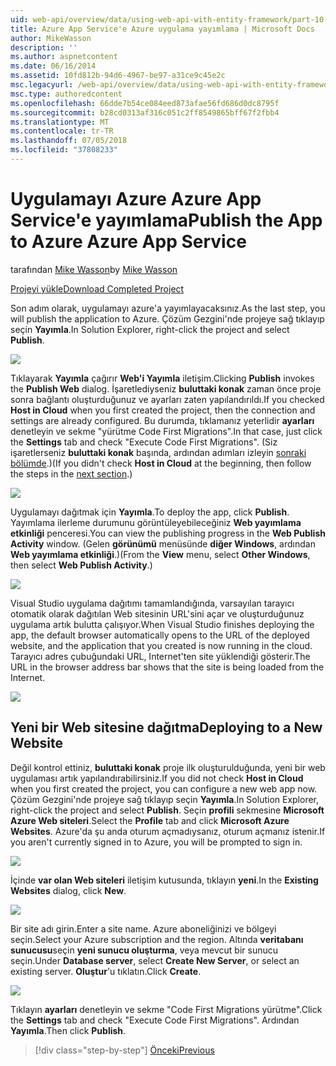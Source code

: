 ```yaml
---
uid: web-api/overview/data/using-web-api-with-entity-framework/part-10
title: Azure App Service'e Azure uygulama yayımlama | Microsoft Docs
author: MikeWasson
description: ''
ms.author: aspnetcontent
ms.date: 06/16/2014
ms.assetid: 10fd812b-94d6-4967-be97-a31ce9c45e2c
msc.legacyurl: /web-api/overview/data/using-web-api-with-entity-framework/part-10
msc.type: authoredcontent
ms.openlocfilehash: 66dde7b54ce084eed873afae56fd686d0dc8795f
ms.sourcegitcommit: b28cd0313af316c051c2ff8549865bff67f2fbb4
ms.translationtype: MT
ms.contentlocale: tr-TR
ms.lasthandoff: 07/05/2018
ms.locfileid: "37808233"
---
```

<a name="publish-the-app-to-azure-azure-app-service"></a><span data-ttu-id="01900-102">Uygulamayı Azure Azure App Service'e yayımlama</span><span class="sxs-lookup"><span data-stu-id="01900-102">Publish the App to Azure Azure App Service</span></span>
====================
<span data-ttu-id="01900-103">tarafından [Mike Wasson](https://github.com/MikeWasson)</span><span class="sxs-lookup"><span data-stu-id="01900-103">by [Mike Wasson](https://github.com/MikeWasson)</span></span>

[<span data-ttu-id="01900-104">Projeyi yükle</span><span class="sxs-lookup"><span data-stu-id="01900-104">Download Completed Project</span></span>](https://github.com/MikeWasson/BookService)

<span data-ttu-id="01900-105">Son adım olarak, uygulamayı azure'a yayımlayacaksınız.</span><span class="sxs-lookup"><span data-stu-id="01900-105">As the last step, you will publish the application to Azure.</span></span> <span data-ttu-id="01900-106">Çözüm Gezgini'nde projeye sağ tıklayıp seçin **Yayımla**.</span><span class="sxs-lookup"><span data-stu-id="01900-106">In Solution Explorer, right-click the project and select **Publish**.</span></span>

![](part-10/_static/image1.png)

<span data-ttu-id="01900-107">Tıklayarak **Yayımla** çağırır **Web'i Yayımla** iletişim.</span><span class="sxs-lookup"><span data-stu-id="01900-107">Clicking **Publish** invokes the **Publish Web** dialog.</span></span> <span data-ttu-id="01900-108">İşaretlediyseniz **buluttaki konak** zaman önce proje sonra bağlantı oluşturduğunuz ve ayarları zaten yapılandırıldı.</span><span class="sxs-lookup"><span data-stu-id="01900-108">If you checked **Host in Cloud** when you first created the project, then the connection and settings are already configured.</span></span> <span data-ttu-id="01900-109">Bu durumda, tıklamanız yeterlidir **ayarları** denetleyin ve sekme &quot;yürütme Code First Migrations&quot;.</span><span class="sxs-lookup"><span data-stu-id="01900-109">In that case, just click the **Settings** tab and check &quot;Execute Code First Migrations&quot;.</span></span> <span data-ttu-id="01900-110">(Siz işaretlerseniz **buluttaki konak** başında, ardından adımları izleyin [sonraki bölümde](#new-website).)</span><span class="sxs-lookup"><span data-stu-id="01900-110">(If you didn't check **Host in Cloud** at the beginning, then follow the steps in the [next section](#new-website).)</span></span>

[![](part-10/_static/image3.png)](part-10/_static/image2.png)

<span data-ttu-id="01900-111">Uygulamayı dağıtmak için **Yayımla**.</span><span class="sxs-lookup"><span data-stu-id="01900-111">To deploy the app, click **Publish**.</span></span> <span data-ttu-id="01900-112">Yayımlama ilerleme durumunu görüntüleyebileceğiniz **Web yayımlama etkinliği** penceresi.</span><span class="sxs-lookup"><span data-stu-id="01900-112">You can view the publishing progress in the **Web Publish Activity** window.</span></span> <span data-ttu-id="01900-113">(Gelen **görünümü** menüsünde **diğer Windows**, ardından **Web yayımlama etkinliği**.)</span><span class="sxs-lookup"><span data-stu-id="01900-113">(From the **View** menu, select **Other Windows**, then select **Web Publish Activity**.)</span></span>

![](part-10/_static/image4.png)

<span data-ttu-id="01900-114">Visual Studio uygulama dağıtımı tamamlandığında, varsayılan tarayıcı otomatik olarak dağıtılan Web sitesinin URL'sini açar ve oluşturduğunuz uygulama artık bulutta çalışıyor.</span><span class="sxs-lookup"><span data-stu-id="01900-114">When Visual Studio finishes deploying the app, the default browser automatically opens to the URL of the deployed website, and the application that you created is now running in the cloud.</span></span> <span data-ttu-id="01900-115">Tarayıcı adres çubuğundaki URL, Internet'ten site yüklendiği gösterir.</span><span class="sxs-lookup"><span data-stu-id="01900-115">The URL in the browser address bar shows that the site is being loaded from the Internet.</span></span>

[![](part-10/_static/image6.png)](part-10/_static/image5.png)

<a id="new-website"></a>
## <a name="deploying-to-a-new-website"></a><span data-ttu-id="01900-116">Yeni bir Web sitesine dağıtma</span><span class="sxs-lookup"><span data-stu-id="01900-116">Deploying to a New Website</span></span>

<span data-ttu-id="01900-117">Değil kontrol ettiniz, **buluttaki konak** proje ilk oluşturulduğunda, yeni bir web uygulaması artık yapılandırabilirsiniz.</span><span class="sxs-lookup"><span data-stu-id="01900-117">If you did not check **Host in Cloud** when you first created the project, you can configure a new web app now.</span></span> <span data-ttu-id="01900-118">Çözüm Gezgini'nde projeye sağ tıklayıp seçin **Yayımla**.</span><span class="sxs-lookup"><span data-stu-id="01900-118">In Solution Explorer, right-click the project and select **Publish**.</span></span> <span data-ttu-id="01900-119">Seçin **profili** sekmesine **Microsoft Azure Web siteleri**.</span><span class="sxs-lookup"><span data-stu-id="01900-119">Select the **Profile** tab and click **Microsoft Azure Websites**.</span></span> <span data-ttu-id="01900-120">Azure'da şu anda oturum açmadıysanız, oturum açmanız istenir.</span><span class="sxs-lookup"><span data-stu-id="01900-120">If you aren't currently signed in to Azure, you will be prompted to sign in.</span></span>

[![](part-10/_static/image8.png)](part-10/_static/image7.png)

<span data-ttu-id="01900-121">İçinde **var olan Web siteleri** iletişim kutusunda, tıklayın **yeni**.</span><span class="sxs-lookup"><span data-stu-id="01900-121">In the **Existing Websites** dialog, click **New**.</span></span>

![](part-10/_static/image9.png)

<span data-ttu-id="01900-122">Bir site adı girin.</span><span class="sxs-lookup"><span data-stu-id="01900-122">Enter a site name.</span></span> <span data-ttu-id="01900-123">Azure aboneliğinizi ve bölgeyi seçin.</span><span class="sxs-lookup"><span data-stu-id="01900-123">Select your Azure subscription and the region.</span></span> <span data-ttu-id="01900-124">Altında **veritabanı sunucusu**seçin **yeni sunucu oluşturma**, veya mevcut bir sunucu seçin.</span><span class="sxs-lookup"><span data-stu-id="01900-124">Under **Database server**, select **Create New Server**, or select an existing server.</span></span> <span data-ttu-id="01900-125">**Oluştur**'u tıklatın.</span><span class="sxs-lookup"><span data-stu-id="01900-125">Click **Create**.</span></span>

[![](part-10/_static/image11.png)](part-10/_static/image10.png)

<span data-ttu-id="01900-126">Tıklayın **ayarları** denetleyin ve sekme &quot;Code First Migrations yürütme&quot;.</span><span class="sxs-lookup"><span data-stu-id="01900-126">Click the **Settings** tab and check &quot;Execute Code First Migrations&quot;.</span></span> <span data-ttu-id="01900-127">Ardından **Yayımla**.</span><span class="sxs-lookup"><span data-stu-id="01900-127">Then click **Publish**.</span></span>

> [!div class="step-by-step"]
> [<span data-ttu-id="01900-128">Önceki</span><span class="sxs-lookup"><span data-stu-id="01900-128">Previous</span></span>](part-9.md)
